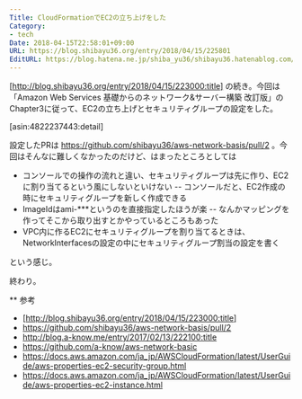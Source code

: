 ```yaml
---
Title: CloudFormationでEC2の立ち上げをした
Category:
- tech
Date: 2018-04-15T22:58:01+09:00
URL: https://blog.shibayu36.org/entry/2018/04/15/225801
EditURL: https://blog.hatena.ne.jp/shiba_yu36/shibayu36.hatenablog.com/atom/entry/17391345971635442752
---
```


[http://blog.shibayu36.org/entry/2018/04/15/223000:title] の続き。今回は「Amazon Web Services 基礎からのネットワーク&サーバー構築 改訂版」のChapter3に従って、EC2の立ち上げとセキュリティグループの設定をした。

[asin:4822237443:detail]


設定したPRは https://github.com/shibayu36/aws-network-basis/pull/2 。今回はそんなに難しくなかったのだけど、はまったところとしては

- コンソールでの操作の流れと違い、セキュリティグループは先に作り、EC2に割り当てるという風にしないといけない
-- コンソールだと、EC2作成の時にセキュリティグループを新しく作成できる
- ImageIdはami-***というのを直接指定したほうが楽
-- なんかマッピングを作ってそこから取り出すとかやっているところもあった
- VPC内に作るEC2にセキュリティグループを割り当てるときは、NetworkInterfacesの設定の中にセキュリティグループ割当の設定を書く

という感じ。


終わり。

** 参考
- [http://blog.shibayu36.org/entry/2018/04/15/223000:title]
- https://github.com/shibayu36/aws-network-basis/pull/2
- http://blog.a-know.me/entry/2017/02/13/222100:title
- https://github.com/a-know/aws-network-basic
- https://docs.aws.amazon.com/ja_jp/AWSCloudFormation/latest/UserGuide/aws-properties-ec2-security-group.html
- https://docs.aws.amazon.com/ja_jp/AWSCloudFormation/latest/UserGuide/aws-properties-ec2-instance.html
